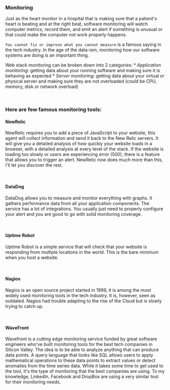 ### Monitoring

Just as the heart monitor in a hospital that is making sure that a patient's heart is beating and at the right beat, software monitoring will watch computer metrics, record them, and emit an alert if something is unusual or that could make the computer not work properly happens.

`You cannot fix or improve what you cannot measure` is a famous saying in the tech industry. In the age of the data-ism, monitoring how our software systems are doing is an important thing.

Web stack monitoring can be broken down into 2 categories:
    * _Application monitoring_: getting data about your running software and making sure it is behaving as expected
    * _Server monitoring_: getting data about your virtual or physical server and making sure they are not overloaded (could be CPU, memory, disk or network overload)

<br />

### Here are few famous monitoring tools:

#### NewRelic

NewRelic requires you to add a piece of JavaScript to your website, this agent will collect information and send it back to the New Relic servers. It will give you a detailed analysis of how quickly your website loads in a browser, with a detailed analysis at every level of the stack. If the website is loading too slowly or users are experiencing error (500), there is a feature that allows you to trigger an alert. NewRelic now does much more than this, I'll let you discover the rest.

<br />

#### DataDog

DataDog allows you to measure and monitor everything with graphs. It gathers performance data from all your application components. The service has a lot of integrations. You usually just need to properly configure your alert and you are good to go with solid monitoring coverage.

<br />

#### Uptime Robot

Uptime Robot is a simple service that will check that your website is responding from multiple locations in the world. This is the bare minimum when you host a website.

<br />

#### Nagios

Nagios is an open source project started in 1999, it is among the most widely used monitoring tools in the tech industry. It is, however, seen as outdated. Nagios had trouble adapting to the rise of the Cloud but is slowly trying to catch up.

<br />

#### WaveFront

Wavefront is a cutting edge monitoring service funded by great software engineers who've built monitoring tools for the best tech companies in Silicon Valley. The idea is to be able to analyze anything that can produce data points. A query language that looks like SQL allows users to apply mathematical operations to these data points to extract values or detect anomalies from the time series data. While it takes some time to get used to the tool, it's the type of monitoring that the best companies are using. To my knowledge, LinkedIn, Facebook and DropBox are using a very similar tool for their monitoring needs.

<br />
